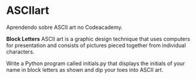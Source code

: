 # ASCIIart
Aprendendo sobre ASCII art no Codeacademy.

**Block Letters**
ASCII art is a graphic design technique that uses computers for presentation and consists of pictures pieced together from individual characters.

Write a Python program called initials.py that displays the initials of your name in block letters as shown and dip your toes into ASCII art.
